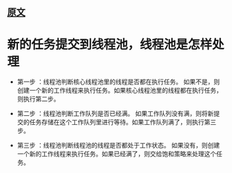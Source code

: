 ## [原文](https://www.zhihu.com/question/60949531)

# 新的任务提交到线程池，线程池是怎样处理

- 第一步 ：线程池判断核心线程池里的线程是否都在执行任务。
如果不是，则创建一个新的工作线程来执行任务。如果核心线程池里的线程都在执行任务，则执行第二步。

- 第二步 ：线程池判断工作队列是否已经满。
如果工作队列没有满，则将新提交的任务存储在这个工作队列里进行等待。如果工作队列满了，则执行第三步。

- 第三步 ：线程池判断线程池的线程是否都处于工作状态。
如果没有，则创建一个新的工作线程来执行任务。如果已经满了，则交给饱和策略来处理这个任务。
